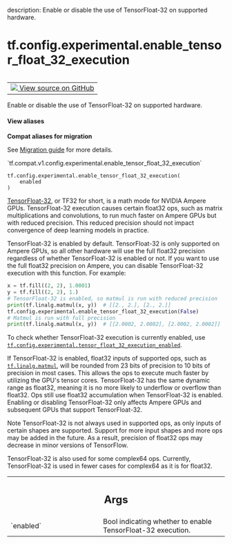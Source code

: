 description: Enable or disable the use of TensorFloat-32 on supported hardware.

<div itemscope itemtype="http://developers.google.com/ReferenceObject">
<meta itemprop="name" content="tf.config.experimental.enable_tensor_float_32_execution" />
<meta itemprop="path" content="Stable" />
</div>

# tf.config.experimental.enable_tensor_float_32_execution

<!-- Insert buttons and diff -->

<table class="tfo-notebook-buttons tfo-api nocontent" align="left">
<td>
  <a target="_blank" href="https://github.com/tensorflow/tensorflow/blob/r2.4/tensorflow/python/framework/config.py#L40-L90">
    <img src="https://www.tensorflow.org/images/GitHub-Mark-32px.png" />
    View source on GitHub
  </a>
</td>
</table>



Enable or disable the use of TensorFloat-32 on supported hardware.

<section class="expandable">
  <h4 class="showalways">View aliases</h4>
  <p>
<b>Compat aliases for migration</b>
<p>See
<a href="https://www.tensorflow.org/guide/migrate">Migration guide</a> for
more details.</p>
<p>`tf.compat.v1.config.experimental.enable_tensor_float_32_execution`</p>
</p>
</section>

<pre class="devsite-click-to-copy prettyprint lang-py tfo-signature-link">
<code>tf.config.experimental.enable_tensor_float_32_execution(
    enabled
)
</code></pre>



<!-- Placeholder for "Used in" -->

[TensorFloat-32](https://blogs.nvidia.com/blog/2020/05/14/tensorfloat-32-precision-format),
or TF32 for short, is a math mode for NVIDIA Ampere GPUs. TensorFloat-32
execution causes certain float32 ops, such as matrix multiplications and
convolutions, to run much faster on Ampere GPUs but with reduced precision.
This reduced precision should not impact convergence of deep learning models
in practice.

TensorFloat-32 is enabled by default. TensorFloat-32 is only supported on
Ampere GPUs, so all other hardware will use the full float32 precision
regardless of whether TensorFloat-32 is enabled or not. If you want to use the
full float32 precision on Ampere, you can disable TensorFloat-32 execution
with this function. For example:

```python
x = tf.fill((2, 2), 1.0001)
y = tf.fill((2, 2), 1.)
# TensorFloat-32 is enabled, so matmul is run with reduced precision
print(tf.linalg.matmul(x, y))  # [[2., 2.], [2., 2.]]
tf.config.experimental.enable_tensor_float_32_execution(False)
# Matmul is run with full precision
print(tf.linalg.matmul(x, y))  # [[2.0002, 2.0002], [2.0002, 2.0002]]
```

To check whether TensorFloat-32 execution is currently enabled, use
<a href="../../../tf/config/experimental/tensor_float_32_execution_enabled.md"><code>tf.config.experimental.tensor_float_32_execution_enabled</code></a>.

If TensorFloat-32 is enabled, float32 inputs of supported ops, such as
<a href="../../../tf/linalg/matmul.md"><code>tf.linalg.matmul</code></a>, will be rounded from 23 bits of precision to 10 bits of
precision in most cases. This allows the ops to execute much faster by
utilizing the GPU's tensor cores. TensorFloat-32 has the same dynamic range as
float32, meaning it is no more likely to underflow or overflow than float32.
Ops still use float32 accumulation when TensorFloat-32 is enabled. Enabling or
disabling TensorFloat-32 only affects Ampere GPUs and subsequent GPUs that
support TensorFloat-32.

Note TensorFloat-32 is not always used in supported ops, as only inputs of
certain shapes are supported. Support for more input shapes and more ops may
be added in the future. As a result, precision of float32 ops may decrease in
minor versions of TensorFlow.

TensorFloat-32 is also used for some complex64 ops. Currently, TensorFloat-32
is used in fewer cases for complex64 as it is for float32.

<!-- Tabular view -->
 <table class="responsive fixed orange">
<colgroup><col width="214px"><col></colgroup>
<tr><th colspan="2"><h2 class="add-link">Args</h2></th></tr>

<tr>
<td>
`enabled`
</td>
<td>
Bool indicating whether to enable TensorFloat-32 execution.
</td>
</tr>
</table>

